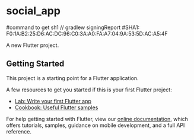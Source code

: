 # social_app
#command to get sh1 // gradlew signingReport
#SHA1: F0:1A:B2:25:D6:AC:DC:96:C0:3A:A0:FA:A7:04:9A:53:5D:AC:A5:4F

A new Flutter project.

## Getting Started

This project is a starting point for a Flutter application.

A few resources to get you started if this is your first Flutter project:

- [Lab: Write your first Flutter app](https://flutter.dev/docs/get-started/codelab)
- [Cookbook: Useful Flutter samples](https://flutter.dev/docs/cookbook)

For help getting started with Flutter, view our
[online documentation](https://flutter.dev/docs), which offers tutorials,
samples, guidance on mobile development, and a full API reference.
